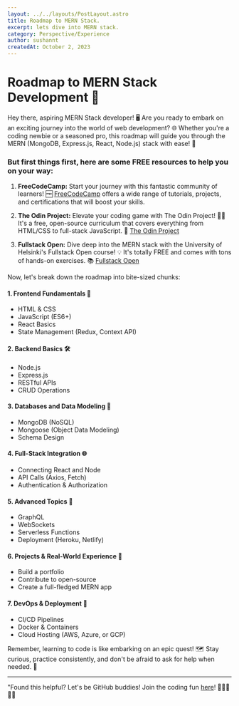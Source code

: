 ```yaml
---
layout: ../../layouts/PostLayout.astro
title: Roadmap to MERN Stack.
excerpt: lets dive into MERN stack.
category: Perspective/Experience
author: sushannt
createdAt: October 2, 2023
---
```


# Roadmap to MERN Stack Development 🚀

Hey there, aspiring MERN Stack developer! 🖥️ Are you ready to embark on an exciting journey into the world of web development? 🌐 Whether you're a coding newbie or a seasoned pro, this roadmap will guide you through the MERN (MongoDB, Express.js, React, Node.js) stack with ease! 🌟

### But first things first, here are some FREE resources to help you on your way:

1. **FreeCodeCamp:** Start your journey with this fantastic community of learners! 🆓 [FreeCodeCamp](https://www.freecodecamp.org/) offers a wide range of tutorials, projects, and certifications that will boost your skills.

2. **The Odin Project:** Elevate your coding game with The Odin Project! 🧙‍♂️ It's a free, open-source curriculum that covers everything from HTML/CSS to full-stack JavaScript. 🌈 [The Odin Project](https://www.theodinproject.com/)

3. **Fullstack Open:** Dive deep into the MERN stack with the University of Helsinki's Fullstack Open course! 💡 It's totally FREE and comes with tons of hands-on exercises. 📚 [Fullstack Open](https://fullstackopen.com/)

Now, let's break down the roadmap into bite-sized chunks:

#### 1. Frontend Fundamentals 🌱

- HTML & CSS
- JavaScript (ES6+)
- React Basics
- State Management (Redux, Context API)

#### 2. Backend Basics 🛠️

- Node.js
- Express.js
- RESTful APIs
- CRUD Operations

#### 3. Databases and Data Modeling 💾

- MongoDB (NoSQL)
- Mongoose (Object Data Modeling)
- Schema Design

#### 4. Full-Stack Integration 🌐

- Connecting React and Node
- API Calls (Axios, Fetch)
- Authentication & Authorization

#### 5. Advanced Topics 🚀

- GraphQL
- WebSockets
- Serverless Functions
- Deployment (Heroku, Netlify)

#### 6. Projects & Real-World Experience 🏁

- Build a portfolio
- Contribute to open-source
- Create a full-fledged MERN app

#### 7. DevOps & Deployment 🧰

- CI/CD Pipelines
- Docker & Containers
- Cloud Hosting (AWS, Azure, or GCP)

Remember, learning to code is like embarking on an epic quest! 🗺️ Stay curious, practice consistently, and don't be afraid to ask for help when needed. 🙌

---

"Found this helpful? Let's be GitHub buddies! Join the coding fun [here](https://github.com/sushannt)! 🚀👩‍💻👨‍💻
